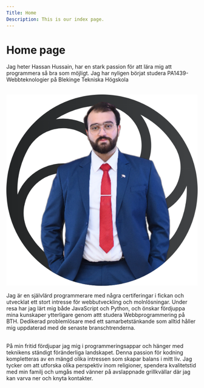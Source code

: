 ```yaml
---
Title: Home
Description: This is our index page.
---
```


Home page
==========================

Jag heter Hassan Hussain, har en stark passion för att lära mig att programmera så bra som möjligt. Jag har nyligen börjat studera PA1439-Webbteknologier på Blekinge Tekniska Högskola<br><br>

![Profile Picture](assets/img/hassanicon.png)

Jag är en självlärd programmerare med några certiferingar i fickan och utvecklat ett stort intresse för webbutveckling och molnlösningar. Under resa har jag lärt mig både JavaScript och Python, och önskar fördjuppa mina kunskaper ytterligare genom attt studera Webbprogrammering på BTH. Dedikerad problemlösare med ett samarbetstänkande som alltid håller mig uppdaterad med de senaste branschtrenderna.<br><br>

På min fritid fördjupar jag mig i programmeringsappar och hänger med teknikens ständigt föränderliga landskapet. Denna passion för kodning kompletteras av en mängd olika intressen som skapar balans i mitt liv. Jag tycker om att utforska olika perspektiv inom religioner, spendera kvalitetstid med min familj och umgås med vänner på avslappnade grillkvällar där jag kan varva ner och knyta kontakter.